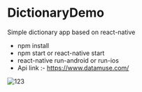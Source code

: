 # DictionaryDemo

Simple dictionary app based on react-native

* npm install
* npm start or react-native start
* react-native run-android or run-ios
* Api link :- https://www.datamuse.com/


![123](https://user-images.githubusercontent.com/32300946/44088046-61460ae4-9fdf-11e8-8c04-01c7d6f77cc3.jpeg)
